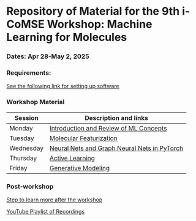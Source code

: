 # Repository of Material for the 9th i-CoMSE Workshop: Machine Learning for Molecules

### Dates: Apr 28-May 2, 2025

### Requirements:
[See the following link for setting up software](setup.md)

### Workshop Material

| Session             |   Description and links      |
|---------------------|---------------------|
| Monday    | [Introduction and Review of ML Concepts](Monday/README.md)           |              
| Tuesday   | [Molecular Featurization](Tuesday/README.md)        |                
| Wednesday | [Neural Nets and Graph Neural Nets in PyTorch](Wednesday/README.md)                    |        
| Thursday | [Active Learning](Thursday/README.md)                |               
| Friday    | [Generative Modeling](Friday/README.md)     	      	    |         

### Post-workshop
[Step to learn more after the workshop](nextsteps.md)

[YouTube Playlist of Recordings](https://www.youtube.com/playlist?list=PLeYIhs60ZS3ag-wt250z---Gh_QsgVsES)

